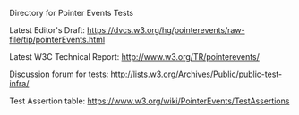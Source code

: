 Directory for Pointer Events Tests

Latest Editor's Draft: https://dvcs.w3.org/hg/pointerevents/raw-file/tip/pointerEvents.html

Latest W3C Technical Report: http://www.w3.org/TR/pointerevents/

Discussion forum for tests: http://lists.w3.org/Archives/Public/public-test-infra/

Test Assertion table: https://www.w3.org/wiki/PointerEvents/TestAssertions
